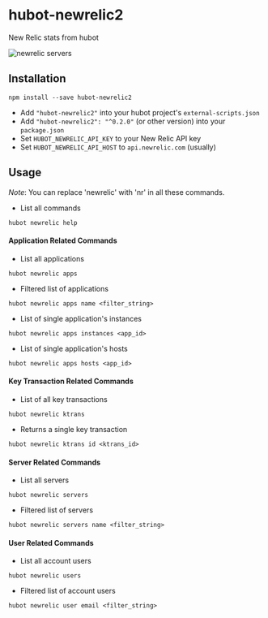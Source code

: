 # hubot-newrelic2

New Relic stats from hubot

![newrelic servers](https://raw.githubusercontent.com/statianzo/hubot-newrelic2/master/doc/newrelicservers.png)

## Installation

```
npm install --save hubot-newrelic2
```

* Add `"hubot-newrelic2"` into your hubot project's `external-scripts.json`
* Add `"hubot-newrelic2": "^0.2.0"` (or other version) into your `package.json`
* Set `HUBOT_NEWRELIC_API_KEY` to your New Relic API key
* Set `HUBOT_NEWRELIC_API_HOST` to `api.newrelic.com` (usually)

## Usage

*Note*: You can replace 'newrelic' with 'nr' in all these commands.

* List all commands
```
hubot newrelic help
```

#### Application Related Commands

* List all applications
```
hubot newrelic apps
```

* Filtered list of applications
```
hubot newrelic apps name <filter_string>
```

* List of single application's instances
```
hubot newrelic apps instances <app_id>
```

* List of single application's hosts
```
hubot newrelic apps hosts <app_id>
```

#### Key Transaction Related Commands

* List of all key transactions
```
hubot newrelic ktrans
```

* Returns a single key transaction
```
hubot newrelic ktrans id <ktrans_id>
```

#### Server Related Commands

* List all servers
```
hubot newrelic servers
```

* Filtered list of servers
```
hubot newrelic servers name <filter_string>
```

#### User Related Commands

* List all account users
```
hubot newrelic users
```

* Filtered list of account users
```
hubot newrelic user email <filter_string>
```
